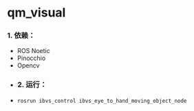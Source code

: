 # qm_visual
### 1. 依赖：
- ROS Noetic
- Pinocchio
- Opencv
- ### 2. 运行：
- `
rosrun ibvs_control ibvs_eye_to_hand_moving_object_node
`